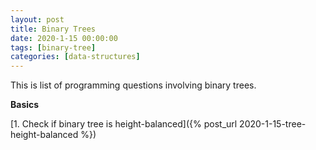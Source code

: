 ```yaml
---
layout: post
title: Binary Trees
date: 2020-1-15 00:00:00
tags: [binary-tree]
categories: [data-structures]
---
```


This is list of programming questions involving binary trees.

**Basics**

[1. Check if binary tree is height-balanced]({% post_url 2020-1-15-tree-height-balanced %})
